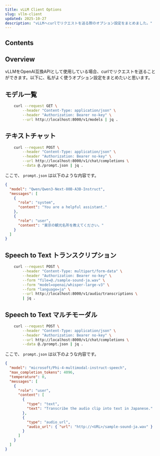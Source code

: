 ```yaml
---
title: vLLM Client Options
slug: vllm-client
updated: 2025-10-27
description: "vLLMへcurlでリクエストを送る際のオプション設定をまとめました。"
---
```


## Contents

## Overview

vLLMをOpenAI互換APIとして使用している場合、curlでリクエストを送ることができます。以下に、私がよく使うオプション設定をまとめたいと思います。

## モデル一覧

```bash
	curl --request GET \
		--header "Content-Type: application/json" \
		--header "Authorization: Bearer no-key" \
		--url http://localhost:8000/v1/models | jq .
```

## テキストチャット

```bash
	curl --request POST \
		--header "Content-Type: application/json" \
		--header "Authorization: Bearer no-key" \
		--url http://localhost:8000/v1/chat/completions \
		--data @./prompt.json | jq .
```

ここで、 `prompt.json` は以下のような内容です。

```json title="prompt.json"
{
  "model": "Qwen/Qwen3-Next-80B-A3B-Instruct",
  "messages": [
    {
      "role": "system",
      "content": "You are a helpful assistant."
    },
    {
      "role": "user",
      "content": "東京の観光名所を教えてください。"
    }
  ]
}
```

## Speech to Text トランスクリプション

```bash
	curl --request POST \
		--header "Content-Type: multipart/form-data" \
		--header "Authorization: Bearer no-key" \
		--form "file=@./sample-sound-ja.wav" \
		--form "model=openai/whisper-large-v3" \
		--form "language=ja" \
		--url http://localhost:8000/v1/audio/transcriptions \
		| jq .
```

## Speech to Text マルチモーダル

```bash
	curl --request POST \
		--header "Content-Type: application/json" \
		--header "Authorization: Bearer no-key" \
		--url http://localhost:8000/v1/chat/completions \
		--data @./prompt.json | jq .
```

ここで、 `prompt.json` は以下のような内容です。

```json title="prompt.json"
{
  "model": "microsoft/Phi-4-multimodal-instruct-speech",
  "max_completion_tokens": 4096,
  "temperature": 0,
  "messages": [
    {
      "role": "user",
      "content": [
        {
          "type": "text",
          "text": "Transcribe the audio clip into text in Japanese."
        },
        {
          "type": "audio_url",
          "audio_url": { "url": "http://<URL>/sample-sound-ja.wav" }
        }
      ]
    }
  ]
}
```
